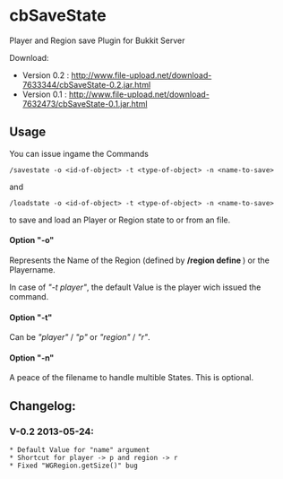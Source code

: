 cbSaveState
===========

Player and Region save Plugin for Bukkit Server

Download:

* Version 0.2 : <http://www.file-upload.net/download-7633344/cbSaveState-0.2.jar.html>
* Version 0.1 : <http://www.file-upload.net/download-7632473/cbSaveState-0.1.jar.html>


Usage
-----

You can issue ingame the Commands

    /savestate -o <id-of-object> -t <type-of-object> -n <name-to-save>

and

    /loadstate -o <id-of-object> -t <type-of-object> -n <name-to-save>

to save and load an Player or Region state to or from an file.

#### Option **"-o"**

Represents the Name of the Region (defined by **/region define <id-of-region>**) or the Playername.

In case of *"-t player"*, the default Value is the player wich issued the command.

#### Option **"-t"**

Can be *"player"* / *"p"* or *"region"* / *"r"*.

#### Option **"-n"**

A peace of the filename to handle multible States.
This is optional.

## Changelog:

### V-0.2 2013-05-24:

    * Default Value for "name" argument
    * Shortcut for player -> p and region -> r
    * Fixed "WGRegion.getSize()" bug
